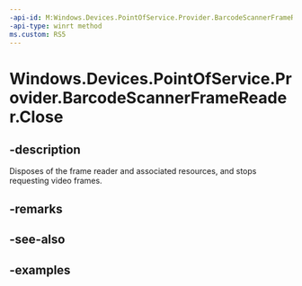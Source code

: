 ```yaml
---
-api-id: M:Windows.Devices.PointOfService.Provider.BarcodeScannerFrameReader.Close
-api-type: winrt method
ms.custom: RS5
---
```


<!-- Method syntax.
public void BarcodeScannerFrameReader.Close()
-->

# Windows.Devices.PointOfService.Provider.BarcodeScannerFrameReader.Close

## -description
Disposes of the frame reader and associated resources, and stops requesting video frames.

## -remarks

## -see-also

## -examples

